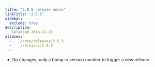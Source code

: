 ```yaml
---
title: "2.8.5 release notes"
linkTitle: "2.8.5"
sidebar:
  exclude: true
description:
   Released 2016-12-15
aliases:
  -    /core/releases/2.8.5
  -    /releases/2.8.5
---
```


- No changes, only a bump in version number to trigger a new release.
